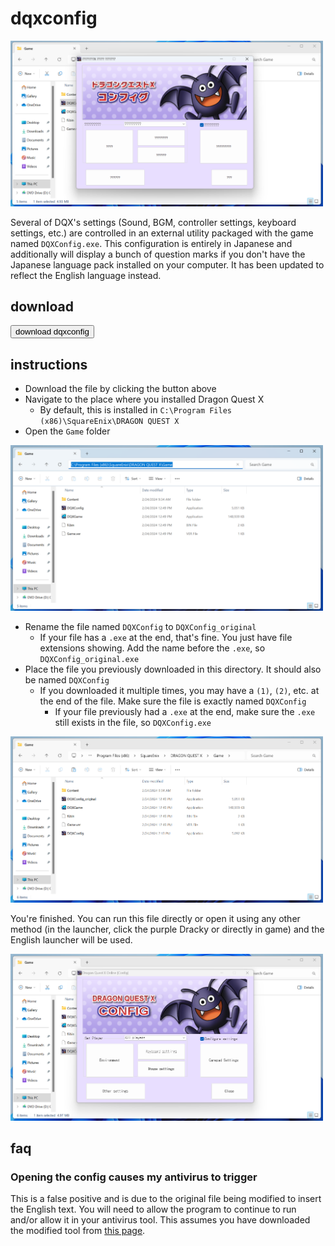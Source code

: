 # dqxconfig

<a href="/asset/dqxconfig/ja_config_opened.png">
  <img src="asset/dqxconfig/ja_config_opened.png" width="500">
<a>

Several of DQX's settings (Sound, BGM, controller settings, keyboard settings, etc.) are controlled in an external utility packaged with the game named `DQXConfig.exe`. This configuration is entirely in Japanese and additionally will display a bunch of question marks if you don't have the Japanese language pack installed on your computer. It has been updated to reflect the English language instead.

## download

<button onclick="window.location.href='https://github.com/dqx-translation-project/dqx_en_config/releases/latest/download/DQXConfig.exe';">download dqxconfig</button> 

## instructions

- Download the file by clicking the button above
- Navigate to the place where you installed Dragon Quest X
  - By default, this is installed in `C:\Program Files (x86)\SquareEnix\DRAGON QUEST X`
- Open the `Game` folder

<a href="/asset/dqxconfig/game_directory.png">
  <img src="asset/dqxconfig/game_directory.png" width="500">
<a>

- Rename the file named `DQXConfig` to `DQXConfig_original`
  - If your file has a `.exe` at the end, that's fine. You just have file extensions showing. Add the name before the `.exe`, so `DQXConfig_original.exe`
- Place the file you previously downloaded in this directory. It should also be named `DQXConfig`
  - If you downloaded it multiple times, you may have a `(1)`, `(2)`, etc. at the end of the file. Make sure the file is exactly named `DQXConfig`
    - If your file previously had a `.exe` at the end, make sure the `.exe` still exists in the file, so `DQXConfig.exe`

<a href="/asset/dqxconfig/replaced_file.png">
  <img src="asset/dqxconfig/replaced_file.png" width="500">
<a>

You're finished. You can run this file directly or open it using any other method (in the launcher, click the purple Dracky or directly in game) and the English launcher will be used.

<a href="/asset/dqxconfig/en_config_opened.png">
  <img src="asset/dqxconfig/en_config_opened.png" width="500">
<a>

## faq

### Opening the config causes my antivirus to trigger

This is a false positive and is due to the original file being modified to insert the English text. You will need to allow the program to continue to run and/or allow it in your antivirus tool. This assumes you have downloaded the modified tool from [this page](#download).
